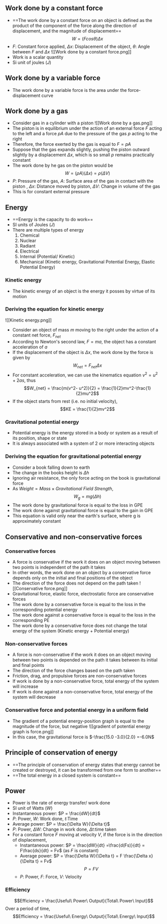 ## Work done by a constant force
- ==The work done by a constant force on an object is defined as the product of the component of the force along the direction of displacement, and the magnitude of displacement==$$W = (Fcos\theta)\Delta x$$
- $F$: Constant force applied, $\Delta x$: Displacement of the object, $\theta$: Angle between $F$ and $\Delta x$
![[Work done by a constant force.png]]
- Work is a scalar quantity
- Si unit of joules ($J$)
## Work done by a variable force
- The work done by a variable force is the area under the force-displacement curve
## Work done by a gas
- Consider gas in a cylinder with a piston
![[Work done by a gas.png]]
- The piston is in equilibrium under the action of an external force $F$ acting to the left and a force $pA$ due to the pressure of the gas $p$ acting to the right
- Therefore, the force exerted by the gas is equal to $F = pA$
- Suppose that the gas expands slightly, pushing the piston outward slightly by a displacement $\Delta x$, which is so small $p$ remains practically constant
- The work done by he gas on the piston would be$$ W = (\rho A)(\Delta x) = \rho (\Delta V)$$
- $P$: Pressure of the gas, $A$: Surface area of the gas in contact with the piston , $\Delta x$: Distance moved by piston, $\Delta V$: Change in volume of the gas
- This is for constant external pressure
## Energy
- ==Energy is the capacity to do work==
- SI units of Joules ($J$)
- There are multiple types of energy
	1. Chemical
	2. Nuclear
	3. Radiant
	4. Electrical
	5. Internal (Potential/ Kinetic)
	6. Mechanical (Kinetic energy, Gravitational Potential Energy, Elastic Potential Energy)
### Kinetic energy
- The kinetic energy of an object is the energy it posses by virtue of its motion
### Deriving the equation for kinetic energy
![[Kinetic energy.png]]
- Consider an object of mass $m$ moving to the right under the action of a constant net force, $F_{net}$
- According to Newton's second law, $F=ma$, the object has a constant acceleration of $a$
- If the displacement of the object is $\Delta x$, the work done by the force is given by $$W_{net} = F_{net}\Delta x$$
- For constant acceleration, we can use the kinematics equation $v^2  =u^2 + 2as$, thus$$W_{net} = \frac{m(v^2- u^2)}{2} = \frac{1}{2}mv^2-\frac{1}{2}mu^2$$
- If the object starts from rest (i.e. no initial velocity),$$KE = \frac{1}{2}mv^2$$
### Gravitational potential energy
- Potential energy is the energy stored in a body or system as a result of its position, shape or state
- It is always associated with a system of 2 or more interacting objects
### Deriving the equation for gravitational potential energy
- Consider a book falling down to earth
- The change in the books height is $\Delta h$
- Ignoring air resistance, the only force acting on the book is gravitational force
- As $Weight = Mass \times Gravitational\ Field\ Strength$, $$W_g = mg(\Delta h)$$
- The work done by gravitational force is equal to the loss in GPE
- The work done against gravitational force is equal to the gain in GPE
- This equation is valid only near the earth's surface, where g is approximately constant
## Conservative and non-conservative forces
### Conservative forces
- A force is conservative if the work it does on an object moving between two points is independent of the path it takes
- In other words, the work done on an object by a conservative force depends only on the initial and final positions of the object
- The direction of the force does not depend on the path taken
![[Conservative force.png]]
- Gravitational force, elastic force, electrostatic force are conservative forces
- The work done by a conservative force is equal to the loss in the corresponding potential energy
- The work done against a conservative force is equal to the loss in the corresponding PE
- The work done by a conservative force does not change the total energy of the system (Kinetic energy + Potential energy)
### Non-conservative forces
- A force is non-conservative if the work it does on an object moving between two points is depended on the path it takes between its initial and final points
- The direction of the force changes based on the path taken
- Friction, drag, and propulsive forces are non-conservative forces
- If work is done by a non-conservative force, total energy of the system will increase
- If work is done against a non-conservative force, total energy of the system will decrease
### Conservative force and potential energy in a uniform field
- The gradient of a potential energy-position graph is equal to the magnitude of the force, but negative
![[gradient of potential energy graph is force.png]]
- In this case, the gravitational force is $-\frac{15.0 -3.0}{2.0} =-6.0N$
## Principle of conservation of energy
- ==The principle of conservation of energy states that energy cannot be created or destroyed, it can be transformed from one form to another==
- ==The total energy in a closed system is constant==
## Power
- Power is the rate of energy transfer/ work done
- SI unit of Watts ($W$)
- Instantaneous power: $P = \frac{dW}{dt}$
- $P$: Power, $W$: Work done, $t$:Time
- Average power: $P = \frac{\Delta W}{\Delta t}$
- $P$: Power, $\Delta W$: Change in work done, $\Delta t$:time taken
- For a constant force $F$ moving at velocity $V$, if the force is in the direction of displacement,
	- Instantaneous power: $P = \frac{dW}{dt} =\frac{d(Fs)}{dt} =  F\frac{ds}{dt} = Fv$ (as $F$ is constant)
	- Average power: $P = \frac{\Delta W}{\Delta t} = F \frac{\Delta x}{\Delta t} = Fv$$$P = FV$$
	- $P$: Power, $F$: Force, $V$: Velocity
### Efficiency
$$Efficiency = \frac{Useful\ Power\ Output}{Total\ Power\ Input}$$
Over a period of time,
$$Efficiency = \frac{Useful\ Energy\ Output}{Total\ Energy\ Input}$$